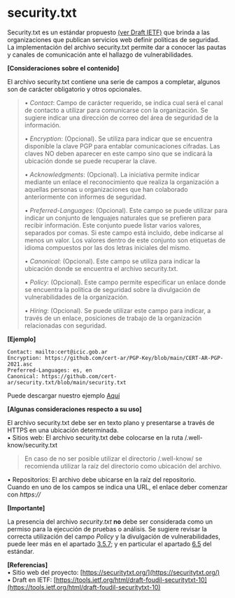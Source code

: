 # security.txt
Security.txt es un estándar propuesto [(ver Draft IETF)](https://tools.ietf.org/html/draft-foudil-securitytxt-10) que brinda a las organizaciones que publican servicios web definir políticas de seguridad. La implementación del archivo security.txt permite dar a conocer las pautas y canales de comunicación ante el hallazgo de vulnerabilidades.
  
  
**[Consideraciones sobre el contenido]**  
  
El archivo security.txt contiene una serie de campos a completar, algunos son de carácter obligatorio y otros opcionales.
> • *Contact*:  Campo de carácter requerido, se indica cual será el canal de contacto a utilizar para comunicarse con la organización. Se sugiere indicar una dirección de correo del área de seguridad de la información.  
> 
> • *Encryption*: (Opcional). Se utiliza para indicar que se encuentra disponible la clave PGP para entablar comunicaciones cifradas. Las claves NO deben aparecer en este campo sino que se indicará la ubicación donde se puede recuperar la clave.  
> 
> •	*Acknowledgments*: (Opcional). La iniciativa permite indicar mediante un enlace el reconocimiento que realiza la organización a aquellas personas u organizaciones que han colaborado anteriormente con informes de seguridad.  
> 
> •	*Preferred-Languages*: (Opcional). Este campo se puede utilizar para indicar un conjunto de lenguajes naturales que se prefieren para recibir información. Este conjunto puede listar varios valores, separados por comas. Si este campo está incluido, debe indicarse al menos un valor. Los valores dentro de este conjunto son etiquetas de idioma compuestos por las dos letras iniciales del mismo.  
> 
> • *Canonical*: (Opcional). Este campo se utiliza para indicar la ubicación donde se encuentra el archivo security.txt.  
> 
> •	*Policy*: (Opcional). Este campo permite especificar un enlace donde se encuentra la política de seguridad sobre la divulgación de vulnerabilidades de la organización.  
> 
> •	*Hiring*: (Opcional). Se puede utilizar este campo para indicar, a través de un enlace, posiciones de trabajo de la organización relacionadas con seguridad.  
  
  
**[Ejemplo]**
  
```
Contact: mailto:cert@icic.gob.ar
Encryption: https://github.com/cert-ar/PGP-Key/blob/main/CERT-AR-PGP-2021.asc
Preferred-Languages: es, en
Canonical: https://github.com/cert-ar/security.txt/blob/main/security.txt
```
Puede descargar nuestro ejemplo [Aquí](https://github.com/cert-ar/security.txt/blob/main/security.txt)
  
  

**[Algunas consideraciones respecto a su uso]**  

El archivo security.txt debe ser en texto plano y presentarse a través de HTTPS en una ubicación determinada.  
•	Sitios web: El archivo security.txt debe colocarse en la ruta /.well-know/security.txt
> En caso de no ser posible utilizar el directorio /.well-know/ se recomienda utilizar la raíz del directorio como ubicación del archivo.  
> 
•	Repositorios: El archivo debe ubicarse en la raíz del repositorio.  
Cuando en uno de los campos se indica una URL, el enlace deber comenzar con *https://*  
  
  
**[Importante]**

La presencia del archivo *security.txt* **no** debe ser considerada como un permiso para la ejecución de pruebas o análisis.
Se sugiere revisar la correcta utilización del campo *Policy* y la divulgación de vulnerabilidades, puede leer más en el apartado [3.5.7](https://tools.ietf.org/html/draft-foudil-securitytxt-10#section-3.5.7); y en particular el apartado [6.5](https://tools.ietf.org/html/draft-foudil-securitytxt-10#section-6.5) del estándar.



**[Referencias]**  
• Sitio web del proyecto:  [https://securitytxt.org/](https://securitytxt.org/)  
• Draft en IETF:  [https://tools.ietf.org/html/draft-foudil-securitytxt-10](https://tools.ietf.org/html/draft-foudil-securitytxt-10)
